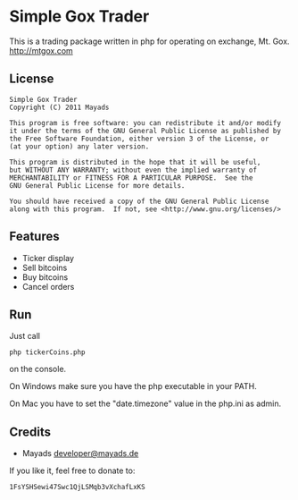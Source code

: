 Simple Gox Trader
=================

This is a trading package written in php for operating on exchange, Mt. Gox. http://mtgox.com


License
-------

    Simple Gox Trader
    Copyright (C) 2011 Mayads

    This program is free software: you can redistribute it and/or modify
    it under the terms of the GNU General Public License as published by
    the Free Software Foundation, either version 3 of the License, or
    (at your option) any later version.

    This program is distributed in the hope that it will be useful,
    but WITHOUT ANY WARRANTY; without even the implied warranty of
    MERCHANTABILITY or FITNESS FOR A PARTICULAR PURPOSE.  See the
    GNU General Public License for more details.

    You should have received a copy of the GNU General Public License
    along with this program.  If not, see <http://www.gnu.org/licenses/>


Features
--------

- Ticker display
- Sell bitcoins
- Buy bitcoins
- Cancel orders


Run
---

Just call

	php tickerCoins.php

on the console.

On Windows make sure you have the php executable in your PATH.

On Mac you have to set the "date.timezone" value in the php.ini as admin.


Credits
-------

- Mayads <developer@mayads.de>

If you like it, feel free to donate to: 

    1FsYSHSewi47Swc1QjLSMqb3vXchafLxKS